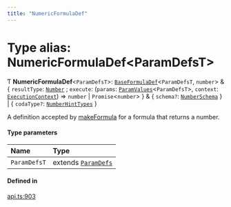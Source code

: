 ```yaml
---
title: "NumericFormulaDef"
---
```

# Type alias: NumericFormulaDef<ParamDefsT\>

Ƭ **NumericFormulaDef**<`ParamDefsT`\>: [`BaseFormulaDef`](../interfaces/BaseFormulaDef.md)<`ParamDefsT`, `number`\> & { `resultType`: [`Number`](../enums/ValueType.md#number) ; `execute`: (`params`: [`ParamValues`](ParamValues.md)<`ParamDefsT`\>, `context`: [`ExecutionContext`](../interfaces/ExecutionContext.md)) => `number` \| `Promise`<`number`\>  } & { `schema?`: [`NumberSchema`](NumberSchema.md)  } \| { `codaType?`: [`NumberHintTypes`](NumberHintTypes.md)  }

A definition accepted by [makeFormula](../functions/makeFormula.md) for a formula that returns a number.

#### Type parameters

| Name | Type |
| :------ | :------ |
| `ParamDefsT` | extends [`ParamDefs`](ParamDefs.md) |

#### Defined in

[api.ts:903](https://github.com/coda/packs-sdk/blob/main/api.ts#L903)
